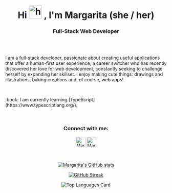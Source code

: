 <h1 align="center">
  Hi 
  <img src="https://user-images.githubusercontent.com/1303154/88677602-1635ba80-d120-11ea-84d8-d263ba5fc3c0.gif" height="40px" alt="hi">
  , I'm Margarita (she / her)
</h1>

<h3 align="center">Full-Stack Web Developer</h3><br>

<br>

<p>I am a full-stack developer, passionate about creating useful applications that offer a human-first user experience; a career switcher who has recently discovered her love for web development, constantly seeking to challenge herself by expanding her skillset. I enjoy making cute things: drawings and illustrations, baking creations and, of course, web apps! </p>
<br>
<p>:book: I am currently learning [TypeScript](https://www.typescriptlang.org/).</p>
<br>

<div align="center">
  
  <h3>Connect with me:</h3>

[<img alt="Margarita Marmaridou | LinkedIn" width="30px" src="https://camo.githubusercontent.com/c8a9c5b414cd812ad6a97a46c29af67239ddaeae08c41724ff7d945fb4c047e5/68747470733a2f2f6564656e742e6769746875622e696f2f537570657254696e7949636f6e732f696d616765732f7376672f6c696e6b6564696e2e737667" />][linkedin]
<a href="mailto:margarita.c.marmaridou@gmail.com"><img  alt="Margarita Marmaridou | GMail" width="30px" src="https://camo.githubusercontent.com/4a3dd8d10a27c272fd04b2ce8ed1a130606f95ea6a76b5e19ce8b642faa18c27/68747470733a2f2f6564656e742e6769746875622e696f2f537570657254696e7949636f6e732f696d616765732f7376672f676d61696c2e737667" />

<div>
  
  [linkedin]: https://www.linkedin.com/in/margarita-marmaridou

<div align="center">

<br >

![Margarita's GitHub stats](https://github-readme-stats.vercel.app/api?username=mamarmar&theme=graywhite&show_icons=true&count_private=true)

[![GitHub Streak](https://github-readme-streak-stats.herokuapp.com/?user=mamarmar&theme=graywhite)](https://git.io/streak-stats)
  
![Top Languages Card](https://github-readme-stats.vercel.app/api/top-langs/?username=mamarmar&theme=graywhite&layout=compact&langs_count=10)
